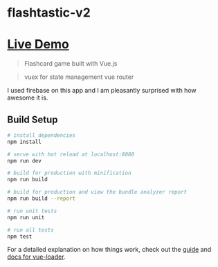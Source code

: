 # flashtastic-v2


# [Live Demo](https://flashtastic-6697b.firebaseapp.com/#/)
> Flashcard game built with Vue.js

> vuex for state management
> vue router

I used firebase on this app and I am pleasantly surprised with how awesome it is.


## Build Setup

``` bash
# install dependencies
npm install

# serve with hot reload at localhost:8080
npm run dev

# build for production with minification
npm run build

# build for production and view the bundle analyzer report
npm run build --report

# run unit tests
npm run unit

# run all tests
npm test
```

For a detailed explanation on how things work, check out the [guide](http://vuejs-templates.github.io/webpack/) and [docs for vue-loader](http://vuejs.github.io/vue-loader).
